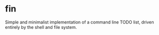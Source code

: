 # fin
Simple and minimalist implementation of a command line TODO list, driven entirely by the shell and file system.
